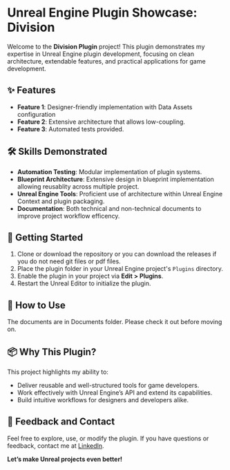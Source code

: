 # Unreal Engine Plugin Showcase: Division

Welcome to the **Division Plugin** project! This plugin demonstrates my expertise in Unreal Engine plugin development, focusing on clean architecture, extendable features, and practical applications for game development.

## ✨ **Features**

- **Feature 1**: Designer-friendly implementation with Data Assets configuration
- **Feature 2**: Extensive architecture that allows low-coupling.
- **Feature 3**: Automated tests provided.

## 🛠 **Skills Demonstrated**

- **Automation Testing**: Modular implementation of plugin systems.
- **Blueprint Architecture**: Extensive design in blueprint implementation allowing reusablity across multiple project.
- **Unreal Engine Tools**: Proficient use of architecture within Unreal Engine Context and plugin packaging.
- **Documentation**: Both technical and non-technical documents to improve project workflow efficency.

## 🚀 **Getting Started**

1. Clone or download the repository or you can download the releases if you do not need git files or pdf files.
2. Place the plugin folder in your Unreal Engine project's `Plugins` directory.
3. Enable the plugin in your project via **Edit > Plugins**.
4. Restart the Unreal Editor to initialize the plugin.

## 🧩 **How to Use**

The documents are in Documents folder. Please check it out before moving on.

## 📦 **Why This Plugin?**

This project highlights my ability to:

- Deliver reusable and well-structured tools for game developers.
- Work effectively with Unreal Engine’s API and extend its capabilities.
- Build intuitive workflows for designers and developers alike.

## 💬 **Feedback and Contact**

Feel free to explore, use, or modify the plugin. If you have questions or feedback, contact me at [LinkedIn](https://www.linkedin.com/in/matus-yaowvasrisuwan-wasabiboy/).

**Let’s make Unreal projects even better!**
